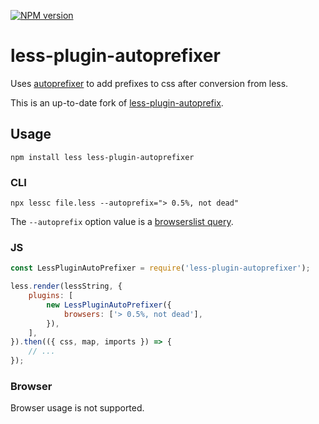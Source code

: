[![NPM version](https://badge.fury.io/js/less-plugin-autoprefixer.svg)](http://badge.fury.io/js/less-plugin-autoprefixer)

# less-plugin-autoprefixer

Uses [autoprefixer][] to add prefixes to css after conversion from less.

This is an up-to-date fork of [less-plugin-autoprefix][].

## Usage

```
npm install less less-plugin-autoprefixer
```

### CLI

```
npx lessc file.less --autoprefix="> 0.5%, not dead"
```

The `--autoprefix` option value is a [browserslist query](https://github.com/browserslist/browserslist#best-practices).

### JS

```js
const LessPluginAutoPrefixer = require('less-plugin-autoprefixer');

less.render(lessString, {
    plugins: [
        new LessPluginAutoPrefixer({
            browsers: ['> 0.5%, not dead'],
        }),
    ],
}).then(({ css, map, imports }) => {
    // ...
});
```

### Browser

Browser usage is not supported.

[autoprefixer]: https://github.com/postcss/autoprefixer#readme
[less-plugin-autoprefix]: https://github.com/less/less-plugin-autoprefix
